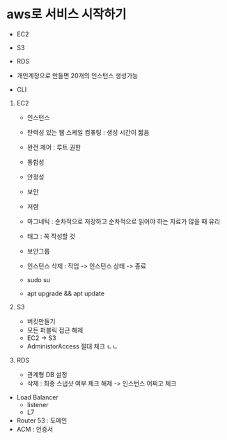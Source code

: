 # aws로 서비스 시작하기

- EC2
- S3
- RDS
- 개인계정으로 만들면 20개의 인스턴스 생성가능



- CLI


1. EC2
    - 인스턴스 
    - 탄력성 있는 웹 스케일 컴퓨팅 : 생성 시간이 짧음
    - 완전 제어 : 루트 권한
    - 통합성 
    - 안정성 
    - 보안
    - 저렴

    - 마그네틱 : 순차적으로 저장하고 순차적으로 읽어야 하는 자료가 많을 때 유리
    - 태그 : 꼭 작성할 것
    - 보안그룹 
    - 인스턴스 삭제 : 작업 -> 인스턴스 상태 -> 종료

    - sudo su 
    - apt upgrade && apt update

2. S3 
    - 버킷만들기
    - 모든 퍼블릭 접근 해제
    - EC2 -> S3
    - AdministorAccess 절대 체크 ㄴㄴ

3. RDS
    - 관계형 DB 설정
    - 삭제 : 최종 스냅샷 여부 체크 해제 -> 인스턴스 어쩌고 체크 
- Load Balancer 
    - listener
    - L7
- Router 53 : 도메인
- ACM : 인증서     
               